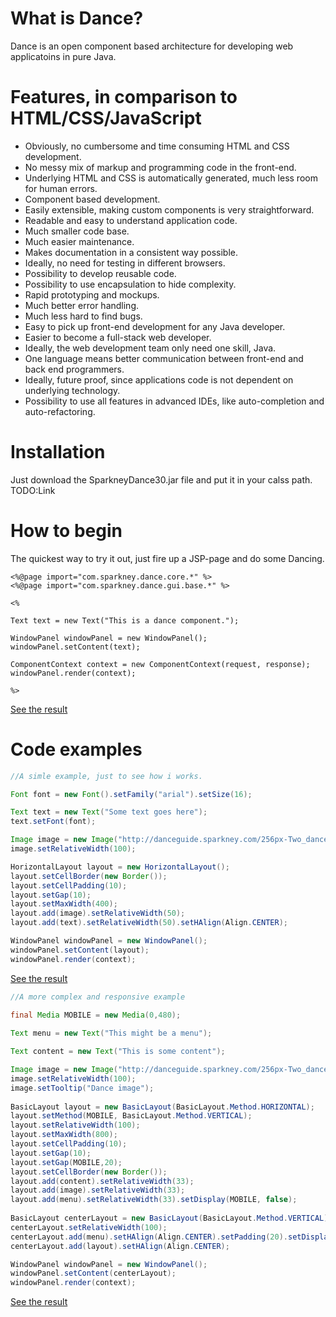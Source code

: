 # What is Dance?
Dance is an open component based architecture for developing web applicatoins in pure Java.

# Features, in comparison to HTML/CSS/JavaScript
* Obviously, no cumbersome and time consuming HTML and CSS development.
* No messy mix of markup and programming code in the front-end.
* Underlying HTML and CSS is automatically generated, much less room for human errors.
* Component based development.
* Easily extensible, making custom components is very straightforward.
* Readable and easy to understand application code.
* Much smaller code base.
* Much easier maintenance.
* Makes documentation in a consistent way possible.
* Ideally, no need for testing in different browsers.
* Possibility to develop reusable code.
* Possibility to use encapsulation to hide complexity.
* Rapid prototyping and mockups.
* Much better error handling.
* Much less hard to find bugs.
* Easy to pick up front-end development for any Java developer.
* Easier to become a full-stack web developer.
* Ideally, the web development team only need one skill, Java.
* One language means better communication between front-end and back end programmers.
* Ideally, future proof, since applications code is not dependent on underlying technology.
* Possibility to use all features in advanced IDEs, like auto-completion and auto-refactoring.

# Installation
Just download the SparkneyDance30.jar file and put it in your calss path. TODO:Link

# How to begin
The quickest way to try it out, just fire up a JSP-page and do some Dancing.

```
<%@page import="com.sparkney.dance.core.*" %>
<%@page import="com.sparkney.dance.gui.base.*" %>

<%

Text text = new Text("This is a dance component.");

WindowPanel windowPanel = new WindowPanel();
windowPanel.setContent(text);

ComponentContext context = new ComponentContext(request, response);
windowPanel.render(context);

%>
```
<a href="jsp_example.html" target="_blank">See the result</a>


# Code examples

```java
//A simle example, just to see how i works.

Font font = new Font().setFamily("arial").setSize(16);

Text text = new Text("Some text goes here");
text.setFont(font);

Image image = new Image("http://danceguide.sparkney.com/256px-Two_dancers.jpg");
image.setRelativeWidth(100);

HorizontalLayout layout = new HorizontalLayout();
layout.setCellBorder(new Border());
layout.setCellPadding(10);
layout.setGap(10);
layout.setMaxWidth(400);
layout.add(image).setRelativeWidth(50);
layout.add(text).setRelativeWidth(50).setHAlign(Align.CENTER);

WindowPanel windowPanel = new WindowPanel();
windowPanel.setContent(layout);
windowPanel.render(context);

```
<a href="simple_example.html" target="_blank">See the result</a>


```java
//A more complex and responsive example
        
final Media MOBILE = new Media(0,480);

Text menu = new Text("This might be a menu");

Text content = new Text("This is some content");

Image image = new Image("http://danceguide.sparkney.com/256px-Two_dancers.jpg");
image.setRelativeWidth(100);
image.setTooltip("Dance image");
        
BasicLayout layout = new BasicLayout(BasicLayout.Method.HORIZONTAL);
layout.setMethod(MOBILE, BasicLayout.Method.VERTICAL);
layout.setRelativeWidth(100);
layout.setMaxWidth(800);
layout.setCellPadding(10);
layout.setGap(10);
layout.setGap(MOBILE,20);
layout.setCellBorder(new Border());
layout.add(content).setRelativeWidth(33);
layout.add(image).setRelativeWidth(33);
layout.add(menu).setRelativeWidth(33).setDisplay(MOBILE, false);
        
BasicLayout centerLayout = new BasicLayout(BasicLayout.Method.VERTICAL);
centerLayout.setRelativeWidth(100);
centerLayout.add(menu).setHAlign(Align.CENTER).setPadding(20).setDisplay(false).setDisplay(MOBILE, true);
centerLayout.add(layout).setHAlign(Align.CENTER);

WindowPanel windowPanel = new WindowPanel();
windowPanel.setContent(centerLayout);
windowPanel.render(context);
```
<a href="complex_example.html" target="_blank">See the result</a>

